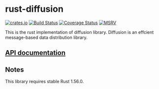 # rust-diffusion

[![crates.io](http://meritbadge.herokuapp.com/diffusion)](https://crates.io/crates/diffusion)
[![Build Status](https://github.com/wisagan/rust-diffusion/workflows/ci/badge.svg)](https://github.com/WiSaGaN/rust-diffusion/actions?query=workflow%3Aci)
[![Coverage Status](https://coveralls.io/repos/github/WiSaGaN/rust-diffusion/badge.svg?branch=master)](https://coveralls.io/github/WiSaGaN/rust-diffusion?branch=master)
[![MSRV](https://img.shields.io/badge/diffusion-rustc_1.36.0+-blue.svg)](https://blog.rust-lang.org/2019/07/04/Rust-1.36.0.html)


This is the rust implementation of diffusion library. Diffusion is an effcient message-based data distribution library.

## [API documentation](https://docs.rs/diffusion)

## Notes

This library requires stable Rust 1.56.0.
